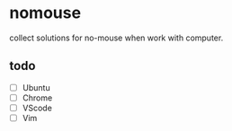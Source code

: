 # nomouse

collect solutions for no-mouse when work with computer.


## todo

- [ ] Ubuntu
- [ ] Chrome
- [ ] VScode
- [ ] Vim